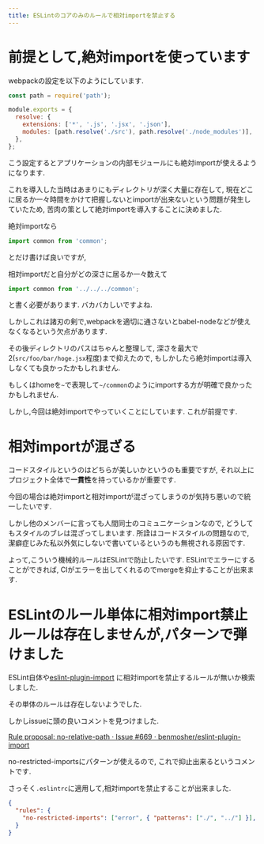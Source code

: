 ```yaml
---
title: ESLintのコアのみのルールで相対importを禁止する
---
```


# 前提として,絶対importを使っています

webpackの設定を以下のようにしています.

~~~js
const path = require('path');

module.exports = {
  resolve: {
    extensions: ['*', '.js', '.jsx', '.json'],
    modules: [path.resolve('./src'), path.resolve('./node_modules')],
  },
};
~~~

こう設定するとアプリケーションの内部モジュールにも絶対importが使えるようになります.

これを導入した当時はあまりにもディレクトリが深く大量に存在して,
現在どこに居るか一々時間をかけて把握しないとimportが出来ないという問題が発生していたため,
苦肉の策として絶対importを導入することに決めました.

絶対importなら

~~~js
import common from 'common';
~~~

とだけ書けば良いですが,

相対importだと自分がどの深さに居るか一々数えて

~~~js
import common from '../../../common';
~~~

と書く必要があります.
バカバカしいですよね.

しかしこれは諸刃の剣で,webpackを適切に通さないとbabel-nodeなどが使えなくなるという欠点があります.

その後ディレクトリのパスはちゃんと整理して,
深さを最大で2(`src/foo/bar/hoge.jsx`程度)まで抑えたので,
もしかしたら絶対importは導入しなくても良かったかもしれません.

もしくはhomeを`~`で表現して`~/common`のようにimportする方が明確で良かったかもしれません.

しかし,今回は絶対importでやっていくことにしています.
これが前提です.

# 相対importが混ざる

コードスタイルというのはどちらが美しいかというのも重要ですが,
それ以上にプロジェクト全体で**一貫性**を持っているかが重要です.

今回の場合は絶対importと相対importが混ざってしまうのが気持ち悪いので統一したいです.

しかし他のメンバーに言っても人間同士のコミュニケーションなので,
どうしてもスタイルのブレは混ざってしまいます.
所詮はコードスタイルの問題なので,
潔癖症じみた私以外気にしないで書いているというのも無視される原因です.

よって,こういう機械的ルールはESLintで防止したいです.
ESLintでエラーにすることができれば,
CIがエラーを出してくれるのでmergeを抑止することが出来ます.

# ESLintのルール単体に相対import禁止ルールは存在しませんが,パターンで弾けました

ESLint自体や[eslint-plugin-import](https://github.com/benmosher/eslint-plugin-import)
に相対importを禁止するルールが無いか検索しました.

その単体のルールは存在しないようでした.

しかしissueに頭の良いコメントを見つけました.

[Rule proposal: no-relative-path · Issue #669 · benmosher/eslint-plugin-import](https://github.com/benmosher/eslint-plugin-import/issues/669#issuecomment-316438608)

no-restricted-importsにパターンが使えるので,
これで抑止出来るというコメントです.

さっそく`.eslintrc`に適用して,相対importを禁止することが出来ました.

~~~json
{
  "rules": {
    "no-restricted-imports": ["error", { "patterns": ["./", "../"] }],
  }
}
~~~

